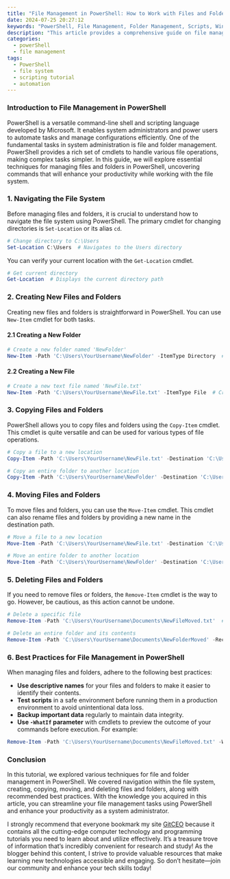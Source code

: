 ```yaml
---
title: "File Management in PowerShell: How to Work with Files and Folders"
date: 2024-07-25 20:27:12
keywords: "PowerShell, File Management, Folder Management, Scripts, Windows Administration"
description: "This article provides a comprehensive guide on file management in PowerShell. It covers the essential commands and techniques for working with files and folders effectively. PowerShell is a powerful scripting language that is widely used for automation in Windows environments. Understanding how to manage files and folders via PowerShell can significantly enhance your efficiency and productivity. The article delves into creating, copying, moving, and deleting files and folders, along with best practices for scripting. Additionally, it includes real-world examples and explanations to aid in mastery of these concepts. By the end of this tutorial, you will have a complete understanding of how to manage your file system using PowerShell."
categories:
  - powerShell
  - file management
tags:
  - PowerShell
  - file system
  - scripting tutorial
  - automation
---
```


### Introduction to File Management in PowerShell

PowerShell is a versatile command-line shell and scripting language developed by Microsoft. It enables system administrators and power users to automate tasks and manage configurations efficiently. One of the fundamental tasks in system administration is file and folder management. PowerShell provides a rich set of cmdlets to handle various file operations, making complex tasks simpler. In this guide, we will explore essential techniques for managing files and folders in PowerShell, uncovering commands that will enhance your productivity while working with the file system.

<!-- more -->

### 1. Navigating the File System

Before managing files and folders, it is crucial to understand how to navigate the file system using PowerShell. The primary cmdlet for changing directories is `Set-Location` or its alias `cd`.

```powershell
# Change directory to C:\Users
Set-Location C:\Users  # Navigates to the Users directory
```

You can verify your current location with the `Get-Location` cmdlet.

```powershell
# Get current directory
Get-Location  # Displays the current directory path
```

### 2. Creating New Files and Folders

Creating new files and folders is straightforward in PowerShell. You can use `New-Item` cmdlet for both tasks. 

#### 2.1 Creating a New Folder

```powershell
# Create a new folder named 'NewFolder'
New-Item -Path 'C:\Users\YourUsername\NewFolder' -ItemType Directory  # Creates a new directory
```

#### 2.2 Creating a New File

```powershell
# Create a new text file named 'NewFile.txt'
New-Item -Path 'C:\Users\YourUsername\NewFile.txt' -ItemType File  # Creates a new file
```

### 3. Copying Files and Folders

PowerShell allows you to copy files and folders using the `Copy-Item` cmdlet. This cmdlet is quite versatile and can be used for various types of file operations.

```powershell
# Copy a file to a new location
Copy-Item -Path 'C:\Users\YourUsername\NewFile.txt' -Destination 'C:\Users\YourUsername\Documents\NewFileCopy.txt'  # Copies file
```

```powershell
# Copy an entire folder to another location
Copy-Item -Path 'C:\Users\YourUsername\NewFolder' -Destination 'C:\Users\YourUsername\Documents\NewFolderCopy' -Recurse  # Copies folder recursively
```

### 4. Moving Files and Folders

To move files and folders, you can use the `Move-Item` cmdlet. This cmdlet can also rename files and folders by providing a new name in the destination path.

```powershell
# Move a file to a new location
Move-Item -Path 'C:\Users\YourUsername\NewFile.txt' -Destination 'C:\Users\YourUsername\Documents\NewFileMoved.txt'  # Moves file
```

```powershell
# Move an entire folder to another location
Move-Item -Path 'C:\Users\YourUsername\NewFolder' -Destination 'C:\Users\YourUsername\Documents\NewFolderMoved'  # Moves folder
```

### 5. Deleting Files and Folders

If you need to remove files or folders, the `Remove-Item` cmdlet is the way to go. However, be cautious, as this action cannot be undone.

```powershell
# Delete a specific file
Remove-Item -Path 'C:\Users\YourUsername\Documents\NewFileMoved.txt'  # Deletes specified file
```

```powershell
# Delete an entire folder and its contents
Remove-Item -Path 'C:\Users\YourUsername\Documents\NewFolderMoved' -Recurse  # Deletes folder recursively
```

### 6. Best Practices for File Management in PowerShell

When managing files and folders, adhere to the following best practices:
- **Use descriptive names** for your files and folders to make it easier to identify their contents.
- **Test scripts** in a safe environment before running them in a production environment to avoid unintentional data loss.
- **Backup important data** regularly to maintain data integrity.
- **Use `-WhatIf` parameter** with cmdlets to preview the outcome of your commands before execution. For example:

```powershell
Remove-Item -Path 'C:\Users\YourUsername\Documents\NewFileMoved.txt' -WhatIf  # Shows what will happen without deleting the file
```

### Conclusion

In this tutorial, we explored various techniques for file and folder management in PowerShell. We covered navigation within the file system, creating, copying, moving, and deleting files and folders, along with recommended best practices. With the knowledge you acquired in this article, you can streamline your file management tasks using PowerShell and enhance your productivity as a system administrator.

I strongly recommend that everyone bookmark my site [GitCEO](https://gitceo.com) because it contains all the cutting-edge computer technology and programming tutorials you need to learn about and utilize effectively. It’s a treasure trove of information that’s incredibly convenient for research and study! As the blogger behind this content, I strive to provide valuable resources that make learning new technologies accessible and engaging. So don’t hesitate—join our community and enhance your tech skills today!